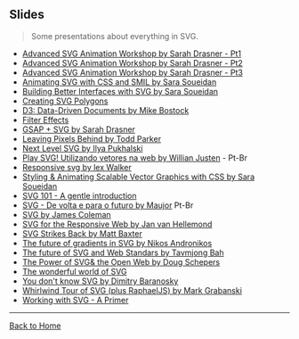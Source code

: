 ## Slides
> Some presentations about everything in SVG.

* [Advanced SVG Animation Workshop by Sarah Drasner - Pt1](https://slides.com/sdrasner/frontendmasters1/)
* [Advanced SVG Animation Workshop by Sarah Drasner - Pt2](https://slides.com/sdrasner/frontendmasters2/)
* [Advanced SVG Animation Workshop by Sarah Drasner - Pt3](https://slides.com/sdrasner/frontendmasters3/)
* [Animating SVG with CSS and SMIL by Sara Soueidan](http://slides.com/sarasoueidan/animating-svg-with-css-and-smil-full-version#/)
* [Building Better Interfaces with SVG by Sara Soueidan](http://slides.com/sarasoueidan/building-better-interfaces-with-svg#/)
* [Creating SVG Polygons](http://slides.com/grayghostvisuals/svgpolygons#/)
* [D3: Data-Driven Documents by Mike Bostock](http://mbostock.github.io/d3/talk/20111018/#0)
* [Filter Effects](https://docs.google.com/presentation/d/13la132nkDOrQcaZ4XTLteLYxmZ0ud2xHMkv2A6dNlks/mobilepresent#slide=id.p)
* [GSAP + SVG by Sarah Drasner](http://slides.com/sdrasner/gsap-svg)
* [Leaving Pixels Behind by Todd Parker](http://goo.gl/BtQu5U)
* [Next Level SVG by Ilya Pukhalski](https://speakerdeck.com/pukhalski/next-level-svg)
* [Play SVG! Utilizando vetores na web by Willian Justen](http://goo.gl/eaC0EC) - Pt-Br
* [Responsive svg by lex Walker](http://slides.com/alexwalker/responsive-svg)
* [Styling & Animating Scalable Vector Graphics with CSS by Sara Soueidan](https://docs.google.com/presentation/d/1Iuvf3saPCJepVJBDNNDSmSsA0_rwtRYehSmmSSLYFVQ/present#slide=id.p)
* [SVG 101 - A gentle introduction](http://cloudfour.github.io/slides-svg-101/#/)
* [SVG - De volta e para o futuro by Maujor](http://www.slideshare.net/Maujor/svg-de-volta-e-paara-o-futuro) Pt-Br
* [SVG by James Coleman](https://speakerdeck.com/ojame/svg)
* [SVG for the Responsive Web by Jan van Hellemond](https://speakerdeck.com/jvhellemond/svg-for-the-responsive-web)
* [SVG Strikes Back by Matt Baxter](https://speakerdeck.com/mbxtr/svg-strikes-back)
* [The future of gradients in SVG by Nikos  Andronikos](graphicalweb.org/2014/abstracts/9-Advanced_gradients_beyond_SVG_2/future_of_svg_gradients_nikos_andronikos_tgw2014.pdf)
* [The future of SVG and Web Standars by Tavmjong Bah]( http://tavmjong.free.fr/SVG/LG_SVG_2013/lg_2013_svgwg.svg#2_0)
* [The Power of SVG& the Open Web by Doug Schepers](http://www.w3.org/Talks/2014/schepers-2014-conferenciaweb/)
* [The wonderful world of SVG](https://speakerdeck.com/chriscoyier/the-wonderful-world-of-svg)
* [You don't know SVG by Dimitry Baranosky]( http://dmitrybaranovskiy.github.io/wdc14presentation/#0)
* [Whirlwind Tour of SVG (plus RaphaelJS) by Mark Grabanski](http://www.slideshare.net/1Marc/svg-and-raphael-js)
* [Working with SVG - A Primer](http://slides.com/sarasoueidan/working-with-svg-a-primer#/)

---
[Back to Home](https://github.com/willianjusten/awesome-svg)
